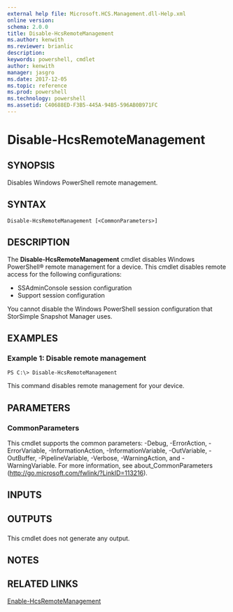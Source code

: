 ```yaml
---
external help file: Microsoft.HCS.Management.dll-Help.xml
online version: 
schema: 2.0.0
title: Disable-HcsRemoteManagement
ms.author: kenwith
ms.reviewer: brianlic
description: 
keywords: powershell, cmdlet
author: kenwith
manager: jasgro
ms.date: 2017-12-05
ms.topic: reference
ms.prod: powershell
ms.technology: powershell
ms.assetid: C40688ED-F3B5-445A-94B5-596AB0B971FC
---
```


# Disable-HcsRemoteManagement

## SYNOPSIS
Disables Windows PowerShell remote management.

## SYNTAX

```
Disable-HcsRemoteManagement [<CommonParameters>]
```

## DESCRIPTION
The **Disable-HcsRemoteManagement** cmdlet disables Windows PowerShell® remote management for a device.
This cmdlet disables remote access for the following configurations: 

- SSAdminConsole session configuration
- Support session configuration

You cannot disable the Windows PowerShell session configuration that StorSimple Snapshot Manager uses.

## EXAMPLES

### Example 1: Disable remote management
```
PS C:\> Disable-HcsRemoteManagement
```

This command disables remote management for your device.

## PARAMETERS

### CommonParameters
This cmdlet supports the common parameters: -Debug, -ErrorAction, -ErrorVariable, -InformationAction, -InformationVariable, -OutVariable, -OutBuffer, -PipelineVariable, -Verbose, -WarningAction, and -WarningVariable. For more information, see about_CommonParameters (http://go.microsoft.com/fwlink/?LinkID=113216).

## INPUTS

## OUTPUTS

###  
This cmdlet does not generate any output.

## NOTES

## RELATED LINKS

[Enable-HcsRemoteManagement](./Enable-HcsRemoteManagement.md)

